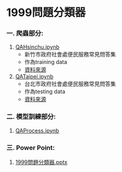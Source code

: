 # 1999問題分類器

### 一. 爬蟲部分: 
1. [QAHsinchu.ipynb](https://github.com/GoatWang/HsinchuHackthon_QA1999_ClassifierTraining/blob/master/QAHsinchu.ipynb)
    * 新竹市政府社會處便民服務常見問答集 
    * 作為training data
    * [資料來源](http://society.hccg.gov.tw/society/ch/home.jsp?id=202&parentpath=&mcustomize=qanda_view.jsp&toolsflag=Y&dataserno=201404090005&t=QandA&mserno=201601300131)
2. [QATaipei.ipynb](https://github.com/GoatWang/HsinchuHackthon_QA1999_ClassifierTraining/blob/master/QATaipei.ipynb)
    * 台北市政府社會處便民服務常見問答集 
    * 作為testing data
    * [資料來源](http://www.dosw.gov.taipei/lp.asp?ctNode=22120&CtUnit=10403&BaseDSD=69&mp=107001)
### 二. 模型訓練部分:
1. [QAProcess.ipynb](https://github.com/GoatWang/HsinchuHackthon_QA1999_ClassifierTraining/blob/master/QAProcess.ipynb)

### 三. Power Point:
1. [1999問題分類器.pptx](https://github.com/GoatWang/HsinchuHackthon_QA1999_ClassifierTraining/blob/master/1999%E5%95%8F%E9%A1%8C%E5%88%86%E9%A1%9E%E5%99%A8.pptx)
